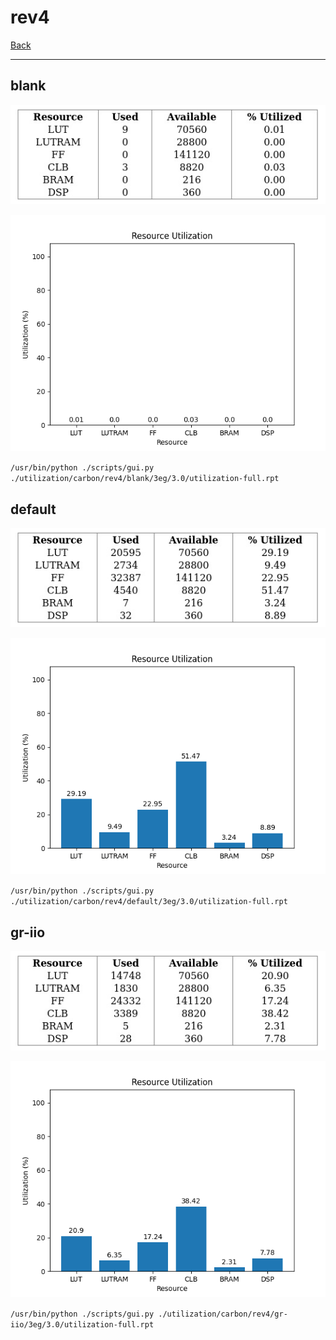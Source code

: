 # rev4

[Back](<../carbon.md>)

---

## blank

<p align="center">
	<img src="../../../../images/carbon/rev4/blank/3eg/3.0/table.jpg" />
</p>

<p align="center">
	<img src="../../../../images/carbon/rev4/blank/3eg/3.0/graph.png" />
</p>

`/usr/bin/python ./scripts/gui.py ./utilization/carbon/rev4/blank/3eg/3.0/utilization-full.rpt`

## default

<p align="center">
	<img src="../../../../images/carbon/rev4/default/3eg/3.0/table.jpg" />
</p>

<p align="center">
	<img src="../../../../images/carbon/rev4/default/3eg/3.0/graph.png" />
</p>

`/usr/bin/python ./scripts/gui.py ./utilization/carbon/rev4/default/3eg/3.0/utilization-full.rpt`

## gr-iio

<p align="center">
	<img src="../../../../images/carbon/rev4/gr-iio/3eg/3.0/table.jpg" />
</p>

<p align="center">
	<img src="../../../../images/carbon/rev4/gr-iio/3eg/3.0/graph.png" />
</p>

`/usr/bin/python ./scripts/gui.py ./utilization/carbon/rev4/gr-iio/3eg/3.0/utilization-full.rpt`


